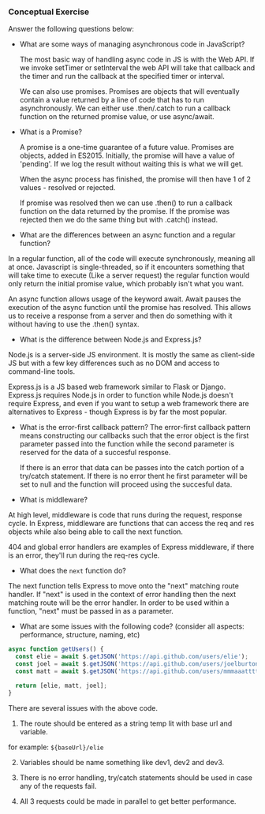 ### Conceptual Exercise

Answer the following questions below:

- What are some ways of managing asynchronous code in JavaScript?
  
  The most basic way of handling async code in JS is with the Web API. If we invoke setTimer or setInterval the web API will take that callback and the timer and run the callback at the specified timer or interval. 

  We can also use promises. Promises are objects that will eventually contain a value returned by a line of code that has to run asynchronously. We can either use .then/.catch to run a callback function on the returned promise value, or use async/await.

- What is a Promise?
  
  A promise is a one-time guarantee of a future value. Promises are objects, added in ES2015. Initially, the promise will have a value of 'pending'. If we log the result without waiting this is what we will get. 

  When the async process has finished, the promise will then have 1 of 2 values - resolved or rejected. 

  If promise was resolved then we can use .then() to run a callback function on the data returned by the promise. If the promise was rejected then we do the same thing but with .catch() instead. 

- What are the differences between an async function and a regular function?
  
In a regular function, all of the code will execute synchronously, meaning all at once. Javascript is single-threaded, so if it encounters something that will take time to execute (Like a server request) the regular function would only return the initial promise value, which probably isn't what you want. 

An async function allows usage of the keyword await. Await pauses the execution of the async function until the promise has resolved. This allows us to receive a response from a server and then do something with it without having to use the .then() syntax.

- What is the difference between Node.js and Express.js?

Node.js is a server-side JS environment. It is mostly the same as client-side JS but with a few key differences such as no DOM and access to command-line tools. 

Express.js is a JS based web framework similar to Flask or Django. Express.js requires Node.js in order to function while Node.js doesn't require Express, and even if you want to setup a web framework there are alternatives to Express - though Express is by far the most popular. 

- What is the error-first callback pattern?
  The error-first callback pattern means constructing our callbacks such that the error object is the first parameter passed into the function while the second parameter is reserved for the data of a succesful response. 

  If there is an error that data can be passes into the catch portion of a try/catch statement. If there is no error thent he first parameter will be set to null and the function will proceed using the succesful data. 

- What is middleware?

At high level, middleware is code that runs during the request, response cycle. In Express, middleware are functions that can access the req and res objects while also being able to call the next function. 

404 and global error handlers are examples of Express middleware, if there is an error, they'll run during the req-res cycle. 

- What does the `next` function do?

The next function tells Express to move onto the "next" matching route handler. If "next" is used in the context of error handling then the next matching route will be the error handler. In order to be used within a function, "next" must be passed in as a parameter. 

- What are some issues with the following code? (consider all aspects: performance, structure, naming, etc)

```js
async function getUsers() {
  const elie = await $.getJSON('https://api.github.com/users/elie');
  const joel = await $.getJSON('https://api.github.com/users/joelburton');
  const matt = await $.getJSON('https://api.github.com/users/mmmaaatttttt');

  return [elie, matt, joel];
}
```

There are several issues with the above code. 

1) The route should be entered as a string temp lit with base url and variable. 

for example: `${baseUrl}/elie`

2) Variables should be name something like dev1, dev2 and dev3.

3) There is no error handling, try/catch statements should be used in case any of the requests fail. 

4) All 3 requests could be made in parallel to get better performance. 
